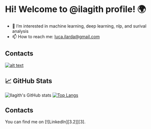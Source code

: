# Hi! Welcome to @ilagith profile! 🌍 

- 👀 I’m interested in machine learning, deep learning, nlp, and surival analysis 
- 📫 How to reach me: luca.ilarda@gmail.com

## Contacts 

<a href=”https://https://www.linkedin.com/in/luca-ilarda-b150b7193/> ![alt text](https://img.shields.io/badge/-LinkedIn-b150b7193/style=plastic&logo=linkedIn)</a>

## 📈 GitHub Stats

![Ilagith's GitHub stats](https://github-readme-stats.vercel.app/api?username=ilagith&show_icons=true&theme=vue)
[![Top Langs](https://github-readme-stats.vercel.app/api/top-langs/?username=ilagith&layout=compact)](https://github.com/ilagith/github-readme-stats)

## Contacts 
<!-- Actual text -->

You can find me on [![LinkedIn][3.2]][3].

<!-- Icons -->

[2.2]: https://raw.githubusercontent.com/MartinHeinz/MartinHeinz/master/linkedin-3-16.png (LinkedIn icon without padding)

<!-- Links to your social media accounts -->

[2]: https://www.linkedin.com/in/luca-ilarda-b150b7193/

<!---
ilagith/ilagith is a ✨ special ✨ repository because its `README.md` (this file) appears on your GitHub profile.
You can click the Preview link to take a look at your changes.
--->

